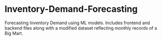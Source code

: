 # Inventory-Demand-Forecasting
Forecasting Inventory Demand using ML models. Includes frontend and backend files along with a modified dataset reflecting monthly records of a Big Mart.
